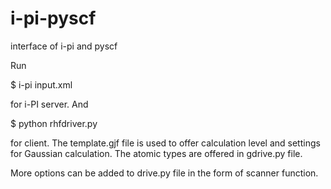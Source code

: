 # i-pi-pyscf
interface of i-pi and pyscf

Run 

  $ i-pi input.xml
  
for i-PI server. And

  $ python rhfdriver.py
  
for client. The template.gjf file is used to offer calculation level and settings for Gaussian calculation. The atomic types are offered in gdrive.py file.

More options can be added to drive.py file in the form of scanner function. 
